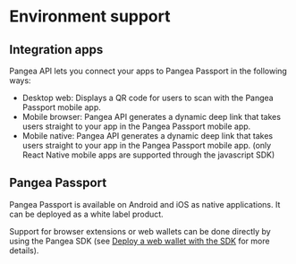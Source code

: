 # Environment support

## Integration apps

Pangea API lets you connect your apps to Pangea Passport in the following ways:

* Desktop web: Displays a QR code for users to scan with the Pangea Passport mobile app.
* Mobile browser: Pangea API generates a dynamic deep link that takes users straight to your app in the Pangea Passport mobile app.
* Mobile native: Pangea API generates a dynamic deep link that takes users straight to your app in the Pangea Passport mobile app. (only React Native mobile apps are supported through the javascript SDK)

## Pangea Passport

Pangea Passport is available on Android and iOS as native applications. It can be deployed as a white label product.

Support for browser extensions or web wallets can be done directly by using the Pangea SDK (see [Deploy a web wallet with the SDK](../guides/deploy-wallet.md) for more details).
